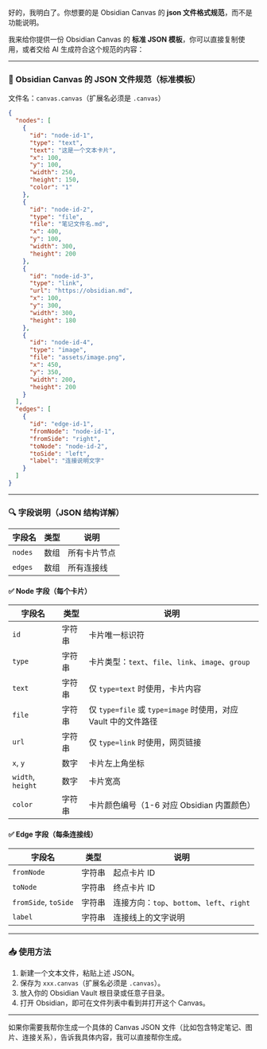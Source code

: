 好的，我明白了。你想要的是 Obsidian Canvas 的 **json 文件格式规范**，而不是功能说明。

我来给你提供一份 Obsidian Canvas 的 **标准 JSON 模板**，你可以直接复制使用，或者交给 AI 生成符合这个规范的内容：

---

### 📄 Obsidian Canvas 的 JSON 文件规范（标准模板）

文件名：`canvas.canvas`（扩展名必须是 `.canvas`）

```json
{
  "nodes": [
    {
      "id": "node-id-1",
      "type": "text",
      "text": "这是一个文本卡片",
      "x": 100,
      "y": 100,
      "width": 250,
      "height": 150,
      "color": "1"
    },
    {
      "id": "node-id-2",
      "type": "file",
      "file": "笔记文件名.md",
      "x": 400,
      "y": 100,
      "width": 300,
      "height": 200
    },
    {
      "id": "node-id-3",
      "type": "link",
      "url": "https://obsidian.md",
      "x": 100,
      "y": 300,
      "width": 300,
      "height": 180
    },
    {
      "id": "node-id-4",
      "type": "image",
      "file": "assets/image.png",
      "x": 450,
      "y": 350,
      "width": 200,
      "height": 200
    }
  ],
  "edges": [
    {
      "id": "edge-id-1",
      "fromNode": "node-id-1",
      "fromSide": "right",
      "toNode": "node-id-2",
      "toSide": "left",
      "label": "连接说明文字"
    }
  ]
}
```

---

### 🔍 字段说明（JSON 结构详解）

| 字段名 | 类型 | 说明 |
|---|---|---|
| `nodes` | 数组 | 所有卡片节点 |
| `edges` | 数组 | 所有连接线 |

#### ✅ Node 字段（每个卡片）

| 字段名 | 类型 | 说明 |
|---|---|---|
| `id` | 字符串 | 卡片唯一标识符 |
| `type` | 字符串 | 卡片类型：`text`、`file`、`link`、`image`、`group` |
| `text` | 字符串 | 仅 `type=text` 时使用，卡片内容 |
| `file` | 字符串 | 仅 `type=file` 或 `type=image` 时使用，对应 Vault 中的文件路径 |
| `url` | 字符串 | 仅 `type=link` 时使用，网页链接 |
| `x`, `y` | 数字 | 卡片左上角坐标 |
| `width`, `height` | 数字 | 卡片宽高 |
| `color` | 字符串 | 卡片颜色编号（1-6 对应 Obsidian 内置颜色） |

#### ✅ Edge 字段（每条连接线）

| 字段名 | 类型 | 说明 |
|---|---|---|
| `fromNode` | 字符串 | 起点卡片 ID |
| `toNode` | 字符串 | 终点卡片 ID |
| `fromSide`, `toSide` | 字符串 | 连接方向：`top`、`bottom`、`left`、`right` |
| `label` | 字符串 | 连接线上的文字说明 |

---

### 📥 使用方法

1. 新建一个文本文件，粘贴上述 JSON。
2. 保存为 `xxx.canvas`（扩展名必须是 `.canvas`）。
3. 放入你的 Obsidian Vault 根目录或任意子目录。
4. 打开 Obsidian，即可在文件列表中看到并打开这个 Canvas。

---

如果你需要我帮你生成一个具体的 Canvas JSON 文件（比如包含特定笔记、图片、连接关系），告诉我具体内容，我可以直接帮你生成。